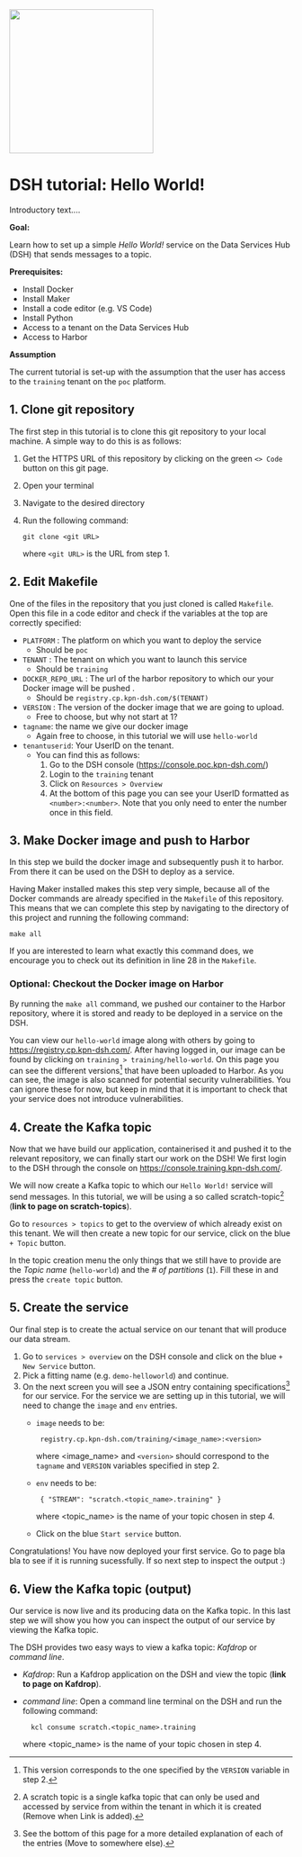 <img src="https://static.kpn.com/ssi/svg/kpn-logo.svg" width="256"/>

#  DSH tutorial: Hello World!

Introductory text....


**Goal:**

Learn how to set up a simple *Hello World!* service on the Data Services Hub (DSH) that sends messages to a topic.


**Prerequisites:**
 - Install Docker
 - Install Maker
 - Install a code editor (e.g. VS Code)
 - Install Python 
 - Access to a tenant on the Data Services Hub
 - Access to Harbor

**Assumption**

The current tutorial is set-up with the assumption that the user has access to the `training` tenant on the `poc` platform. 

 ## 1. Clone git repository


 The first step in this tutorial is to clone this git repository to your local machine. A simple way to do this is as follows:
 
 1. Get the HTTPS URL of this repository by clicking on the green `<> Code` button on this git page.
 2. Open your terminal
 3. Navigate to the desired directory
 4. Run the following command: 
 
        git clone <git URL>
    where `<git URL>` is the URL from step 1.

 ## 2. Edit Makefile

One of the files in the repository that you just cloned is called `Makefile`. Open this file in a code editor and check if the variables at the top are correctly specified:
 -  `PLATFORM` : The platform on which you want to deploy the service
    - Should be `poc`
 - `TENANT` : The tenant on which you want to launch this service
    - Should be `training`
 - `DOCKER_REPO_URL` : The url of the harbor repository to which our your Docker image will be pushed .
    - Should be `registry.cp.kpn-dsh.com/$(TENANT)`
 - `VERSION` : The version of the docker image that we are going to upload. 
    - Free to choose, but why not start at 1?
 - `tagname`: the name we give our docker image
    - Again free to choose, in this tutorial we will use `hello-world`
 - `tenantuserid`: Your UserID on the tenant.
    - You can find this as follows:
        1. Go to the DSH console (https://console.poc.kpn-dsh.com/)
        2. Login to the `training` tenant
        3. Click on `Resources > Overview`
        4. At the bottom of this page you can see your UserID formatted as `<number>:<number>`. Note that you only need to enter the number once in this field.
    
## 3. Make Docker image and push to Harbor

In this step we build the docker image and subsequently push it to harbor. From there it can be used on the DSH to deploy as a service.

Having Maker installed makes this step very simple, because all of the Docker commands are already specified in the `Makefile` of this repository. This means that we can complete this step by navigating to the directory of this project and running the following command: 
```
make all
```

If you are interested to learn what exactly this command does, we encourage you to check out its definition in line 28 in the `Makefile`.

### Optional: Checkout the Docker image on Harbor
By running the `make all` command, we pushed our container to the Harbor repository, where it is stored and ready to be deployed in a service on the DSH. 

You can view our `hello-world` image along with others by going to https://registry.cp.kpn-dsh.com/. After having logged in, our image can be found by clicking on `training > training/hello-world`. 
On this page you can see the different versions[^1] that have been uploaded to Harbor. 
As you can see, the image is also scanned for potential security vulnerabilities. You can ignore these for now, but keep in mind that it is important to check that your service does not introduce vulnerabilities.

[^1]: This version corresponds to the one specified by the `VERSION` variable in step 2. 

## 4. Create the Kafka topic
Now that we have build our application, containerised it and pushed it to the relevant repository, we can finally start our work on the DSH! We first login to the DSH through the console on https://console.training.kpn-dsh.com/.

We will now create a Kafka topic to which our `Hello World!` service will send messages. In this tutorial, we will be using a so called scratch-topic[^2] (**link to page on scratch-topics**). 

Go to `resources > topics` to get to the overview of which already exist on this tenant. We will then create a new topic for our service, click on the blue `+ Topic` button. 

In the topic creation menu the only things that we still have to provide are the *Topic name* (`hello-world`) and the *# of partitions* (`1`). Fill these in and press the `create topic` button.

[^2]: A scratch topic is a single kafka topic that can only be used and accessed by service from within the tenant in which it is created (Remove when Link is added).

## 5. Create the service
Our final step is to create the actual service on our tenant that will produce our data stream.

 1. Go to `services > overview` on the DSH console and click on the blue `+ New Service` button. 
 2. Pick a fitting name (e.g. `demo-helloworld`) and continue.
 3. On the next screen you will see a JSON entry containing specifications[^3] for our service. 
 For the service we are setting up in this tutorial, we will need to change the `image` and `env` entries. 
    -	`image` needs to be: 
     
             registry.cp.kpn-dsh.com/training/<image_name>:<version>
        where <image_name> and `<version>` should correspond to the `tagname` and `VERSION` variables specified in step 2.
    -	`env` needs to be: 
         
             { "STREAM": "scratch.<topic_name>.training" } 
        where <topic_name> is the name of your topic chosen in step 4. 
    - Click on the blue `Start service` button.

Congratulations! You have now deployed your first service.
Go to page bla bla to see if it is running sucessfully.
If so next step to inspect the output :)

[^3]: See the bottom of this page for a more detailed explanation of each of the entries (Move to somewhere else).

## 6. View the Kafka topic (output)
Our service is now live and its producing data on the Kafka topic. In this last step we will show you how you can inspect the output of our service by viewing the Kafka topic. 

The DSH provides two easy ways to view a kafka topic: 
*Kafdrop* or *command line*.
 - *Kafdrop*: Run a Kafdrop application on the DSH and view the topic (**link to page on Kafdrop**).
 - *command line*: Open a command line terminal on the DSH and run the following command:
 
         kcl consume scratch.<topic_name>.training
    where <topic_name> is the name of your topic chosen in step 4. 
